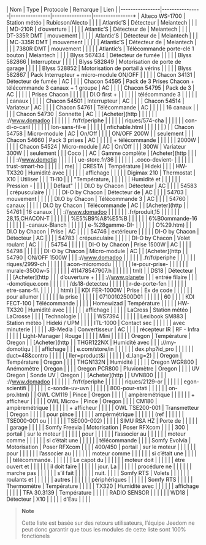 | Nom            | Type           | Protocole      | Remarque       | Lien           |
|----------------|----------------|----------------|----------------|----------------+
| Alteco WS-1700 | Station météo  | Rubicson/Alecto              |                |                |
| Atlantic’S     | Détecteur      | Meiantech      |                |                |
| MD-210R        | d’ouverture    |                |                |                |
| Atlantic’S     | Détecteur de   | Meiantech      |                |                |
| DT-335R DMT    | mouvement      |                |                |                |
| Atlantic’S     | Détecteur de   | Meiantech      |                |                |
| MC-335R DMT    | mouvement      |                |                |                |
| Atlantic’S     | Détecteur de   | Meiantech      |                |                |
| 7380R DMT      | mouvement      |                |                |                |
| Atlantic’s     | Télécommande porte-clé 1 bouton   | Meiantech      |                |                |
| Blyss 567434   | Détecteur de fumée  |                |                |                |
| Blyss 582866   | Interrupteur   |                |                |                |
| Blyss 582849   | Motorisation de porte de garage |                |                |                |
| Blyss 528852   | Motorisation de portail à vérins  |                |                |                |
| Blyss 582867   | Pack Interrupteur + micro-module ON/OFF         |                |                |                |
| Chacon 34131   | Détecteur de fumée  | AC             |                |                |
| Chacon 54595   | Pack de 3 Prises Chacon  + télécommande 3 canaux + 1 groupe     | AC             |                |                |
| Chacon 54795   | Pack de 3      | AC             |                |                |
|                | Prises Chacon  |                |                |                |
|                | DI.O first +   |                |                |                |
|                | télécommande 3 |                |                |                |
|                | canaux         |                |                |                |
| Chacon 54501   | Interrupteur   | AC             |                |                |
| Chacon 54514   | Variateur      | AC             |                |                |
| Chacon 54761   | Télécommande   | AC             |                |                |
|                | 16 canaux      |                |                |                |
| Chacon 54730   | Sonnette       | AC             |                | [Acheter](http |
|                |                |                |                | ://www.domadoo |
|                |                |                |                | .fr/fr/periphe |
|                |                |                |                | riques/574-cha |
|                |                |                |                | con-di-o-caril |
|                |                |                |                | lon-sans-fil-e |
|                |                |                |                | nfichable.html |
|                |                |                |                | )              |
| Chacon 54758   | Micro-module   | AC             | On/Off         |                |
|                | ON/OFF 200W    |                | seulement      |                |
| Chacon 54660   | Pack 3 prises  | AC             |                |                |
|                | + télécommande |                |                |                |
|                | 2000W          |                |                |                |
| Chacon 54524   | Micro-module   | AC             | On/Off         |                |
| 300W           | Variateur 300W |                | seulement      |                |
| Coco           |                | AC             | Gamme complète | [Acheter](http |
|                |                |                |                | ://www.domotiq |
|                |                |                |                | ue-store.fr/36 |
|                |                |                |                | _coco-devient- |
|                |                |                |                | trust-smart-ho |
|                |                |                |                | me)            |
| CRESTA         | Température    | Hideki         |                |                |
| HW-TX320       | Humidité avec  |                |                |                |
|                | affichage      |                |                |                |
| Digimax 210    | Thermostat     | X10            | Utiliser       |                |
| TH10           |                |                | "Température,  |                |
|                |                |                | Humidité et    |                |
|                |                |                | Pression -     |                |
|                |                |                | Défaut"        |                |
| DI.O by Chacon | Détecteur      | AC             |                |                |
| 54583          | crépusculaire  |                |                |                |
| DI-O by Chacon | Détecteur de   | AC             |                |                |
| 54703          | mouvement      |                |                |                |
| DI.O by Chacon | Télécommande 3 | AC             |                |                |
| 54760          | canaux         |                |                |                |
| DI.O by Chacon | Télécommande   | AC             |                | [Acheter](http |
| 54761          | 16 canaux      |                |                | ://www.domadoo |
|                |                |                |                | .fr/produit,15 |
|                |                |                |                | 28,15,CHACON-T |
|                |                |                |                | %E5%B9%A8%E5%B |
|                |                |                |                | 6%B0ommande-16 |
|                |                |                |                | -canaux-Blanch |
|                |                |                |                | e-%28gamme-DI- |
|                |                |                |                | O%29.htm)      |
| DI.O by Chacon | Prise          | AC             |                |                |
| 54746          | extérieure     |                |                |                |
| DI-O by Chacon | Détecteur      | AC             |                |                |
| 54783          | crépusculaire  |                |                |                |
| DI-O by Chacon | Volet roulant  | AC             |                |                |
| 54754          |                |                |                |                |
| DI-O by Chacon | Prise 1500W    | AC             |                |                |
| 54798          |                |                |                |                |
| DI-O by Chacon | Micro-module   | AC             |                | [Acheter](http |
| 54790          | ON/OFF 1500W   |                |                | ://www.domadoo |
|                |                |                |                | .fr/fr/periphe |
|                |                |                |                | riques/2999-ch |
|                |                |                |                | acon-micromodu |
|                |                |                |                | le-pour-prise- |
|                |                |                |                | murale-3500w-5 |
|                |                |                |                | 411478547907.h |
|                |                |                |                | tml)           |
| DS18           | Détecteur      |                |                | [Acheter](http |
|                | d’ouverture +  |                |                | ://www.planete |
|                | entrée filaire |                |                | -domotique.com |
|                |                |                |                | /ds18-detecteu |
|                |                |                |                | r-de-porte-fen |
|                |                |                |                | etre-sans-fil. |
|                |                |                |                | html)          |
| KDI FER-1000W  | Prise          | Ex de code     |                |                |
|                |                | pour allumer   |                |                |
|                |                | la prise       |                |                |
|                |                | 07100102500D01 |                |                |
|                |                | 60             |                |                |
| KDI FECT-100   | Télécommande   |                |                |                |
| Homewizad      | Température    |                |                |                |
| HW-TX320       | Humidité avec  |                |                |                |
|                | affichage      |                |                |                |
| LaCross        | Station météo  | LaCrosse       |                |                |
| Technologie    |                |                |                |                |
| WS7394         |                |                |                |                |
| Lexibook SM883 | Station météo  | Hideki / UPM   |                |                |
| ITL-1000       | Contact sec    |                |                |                |
|                | avec minuterie |                |                |                |
| JB-Media       | Convertisseur  | AC             |                |                |
| récepteur IR   | RF - Infra     |                |                |                |
| Light-Manager  | Rouge          |                |                |                |
| Mini           |                |                |                |                |
| Oregon         | Température    | Oregon         |                | [Acheter](http |
| THGR122NX      | Humidité avec  |                |                | ://my-domotiqu |
|                | affichage      |                |                | e.com/store/in |
|                |                |                |                | dex.php?id_pro |
|                |                |                |                | duct=48&contro |
|                |                |                |                | ller=product&i |
|                |                |                |                | d_lang=2)      |
| Oregon         | Température    | Oregon         |                |                |
| THGN132N       | Humidité       |                |                |                |
| Oregon WGR800  | Anémomètre     | Oregon         |                |                |
| Oregon PCR800  | Pluviomètre    | Oregon         |                |                |
| UV Oregon      | Sonde UV       | Oregon         |                | [Acheter](http |
| UVN800         |                |                |                | ://www.domadoo |
|                |                |                |                | .fr/fr/periphe |
|                |                |                |                | riques/2129-or |
|                |                |                |                | egon-scientifi |
|                |                |                |                | c-sonde-uv-uvn |
|                |                |                |                | 800-pour-stati |
|                |                |                |                | on-pro.html)   |
| OWL CM119      | Pince          | Oregon         |                |                |
|                | ampèremétrique |                |                |                |
|                | + afficheur    |                |                |                |
| OWL Micro+     | Pince          | Oregon         |                |                |
| CM180          | ampèremétrique |                |                |                |
|                | + afficheur    |                |                |                |
| OWL TSE200-001 | Transmetteur   | Oregon         |                |                |
|                | pour pince     |                |                |                |
|                | ampèrmétrique  |                |                |                |
|                | (ref           |                |                |                |
|                | TSE000-001 ou  |                |                |                |
|                | TSE000-002)    |                |                |                |
| SIMU RSA HZ    | Porte de       |                |                |                |
|                | garage         |                |                |                |
| Somfy Freevia  | Motorisation   | Poser RFXcom   |                |                |
| 300            | portail        | sur le moteur  |                |                |
|                |                | pour           |                |                |
|                |                | l’associer au  |                |                |
|                |                | moteur comme   |                |                |
|                |                | si c’était une |                |                |
|                |                | télécommande   |                |                |
| Somfy Evolvia  | Motorisation   | Poser RFXcom   |                |                |
| 400/450        | portail        | sur le moteur  |                |                |
|                |                | pour           |                |                |
|                |                | l’associer au  |                |                |
|                |                | moteur comme   |                |                |
|                |                | si c’était une |                |                |
|                |                | télécommande.  |                |                |
|                |                | Le capot du    |                |                |
|                |                | moteur doit    |                |                |
|                |                | être ouvert et |                |                |
|                |                | il doit faire  |                |                |
|                |                | jour. La       |                |                |
|                |                | procédure ne   |                |                |
|                |                | marche pas     |                |                |
|                |                | s’il fait      |                |                |
|                |                | nuit.          |                |                |
| Somfy RTS      | Volets         |                |                |                |
|                | roulants et    |                |                |                |
|                | autres         |                |                |                |
|                | périphériques  |                |                |                |
|                | Somfy RTS      |                |                |                |
| Thermomètre    | Température    |                |                |                |
| TX320          | Humidité avec  |                |                |                |
|                | affichage      |                |                |                |
| TFA 30.3139    | Température    |                |                |                |
| RADIO SENSOR   |                |                |                |                |
| WD18           | Détecteur      | X10            |                |                |
|                | d’Eau          |                |                |                |

> **Note**
>
> Cette liste est basée sur des retours utilisateurs, l’équipe Jeedom ne
> peut donc garantir que tous les modules de cette liste sont 100%
> fonctionels
